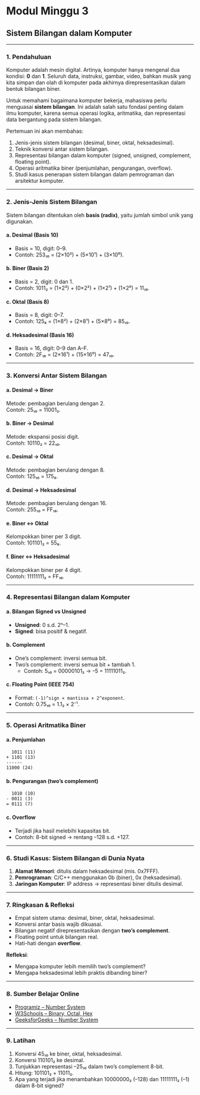 
# Modul Minggu 3
## Sistem Bilangan dalam Komputer

---

### 1. Pendahuluan

Komputer adalah mesin digital. Artinya, komputer hanya mengenal dua kondisi: **0** dan **1**. Seluruh data, instruksi, gambar, video, bahkan musik yang kita simpan dan olah di komputer pada akhirnya direpresentasikan dalam bentuk bilangan biner.

Untuk memahami bagaimana komputer bekerja, mahasiswa perlu menguasai **sistem bilangan**. Ini adalah salah satu fondasi penting dalam ilmu komputer, karena semua operasi logika, aritmatika, dan representasi data bergantung pada sistem bilangan.

Pertemuan ini akan membahas:
1. Jenis-jenis sistem bilangan (desimal, biner, oktal, heksadesimal).  
2. Teknik konversi antar sistem bilangan.  
3. Representasi bilangan dalam komputer (signed, unsigned, complement, floating point).  
4. Operasi aritmatika biner (penjumlahan, pengurangan, overflow).  
5. Studi kasus penerapan sistem bilangan dalam pemrograman dan arsitektur komputer.  

---

### 2. Jenis-Jenis Sistem Bilangan

Sistem bilangan ditentukan oleh **basis (radix)**, yaitu jumlah simbol unik yang digunakan.  

#### a. Desimal (Basis 10)
- Basis = 10, digit: 0–9.  
- Contoh: 253₁₀ = (2×10²) + (5×10¹) + (3×10⁰).  

#### b. Biner (Basis 2)
- Basis = 2, digit: 0 dan 1.  
- Contoh: 1011₂ = (1×2³) + (0×2²) + (1×2¹) + (1×2⁰) = 11₁₀.  

#### c. Oktal (Basis 8)
- Basis = 8, digit: 0–7.  
- Contoh: 125₈ = (1×8²) + (2×8¹) + (5×8⁰) = 85₁₀.  

#### d. Heksadesimal (Basis 16)
- Basis = 16, digit: 0–9 dan A–F.  
- Contoh: 2F₁₆ = (2×16¹) + (15×16⁰) = 47₁₀.  

---

### 3. Konversi Antar Sistem Bilangan

#### a. Desimal → Biner
Metode: pembagian berulang dengan 2.  
Contoh: 25₁₀ = 11001₂.  

#### b. Biner → Desimal
Metode: ekspansi posisi digit.  
Contoh: 10110₂ = 22₁₀.  

#### c. Desimal → Oktal
Metode: pembagian berulang dengan 8.  
Contoh: 125₁₀ = 175₈.  

#### d. Desimal → Heksadesimal
Metode: pembagian berulang dengan 16.  
Contoh: 255₁₀ = FF₁₆.  

#### e. Biner ↔ Oktal
Kelompokkan biner per 3 digit.  
Contoh: 101101₂ = 55₈.  

#### f. Biner ↔ Heksadesimal
Kelompokkan biner per 4 digit.  
Contoh: 11111111₂ = FF₁₆.  

---

### 4. Representasi Bilangan dalam Komputer

#### a. Bilangan Signed vs Unsigned
- **Unsigned**: 0 s.d. 2ⁿ–1.  
- **Signed**: bisa positif & negatif.  

#### b. Complement
- One’s complement: inversi semua bit.  
- Two’s complement: inversi semua bit + tambah 1.  
  - Contoh: 5₁₀ = 00000101₂ → –5 = 11111011₂.  

#### c. Floating Point (IEEE 754)
- Format: `(-1)^sign × mantissa × 2^exponent`.  
- Contoh: 0.75₁₀ = 1.1₂ × 2⁻¹.  

---

### 5. Operasi Aritmatika Biner

#### a. Penjumlahan
```
  1011 (11)
+ 1101 (13)
------
11000 (24)
```

#### b. Pengurangan (two’s complement)
```
  1010 (10)
- 0011 (3)
= 0111 (7)
```

#### c. Overflow
- Terjadi jika hasil melebihi kapasitas bit.  
- Contoh: 8-bit signed → rentang –128 s.d. +127.  

---

### 6. Studi Kasus: Sistem Bilangan di Dunia Nyata

1. **Alamat Memori**: ditulis dalam heksadesimal (mis. 0x7FFF).  
2. **Pemrograman**: C/C++ menggunakan 0b (biner), 0x (heksadesimal).  
3. **Jaringan Komputer**: IP address → representasi biner ditulis desimal.  

---

### 7. Ringkasan & Refleksi

- Empat sistem utama: desimal, biner, oktal, heksadesimal.  
- Konversi antar basis wajib dikuasai.  
- Bilangan negatif direpresentasikan dengan **two’s complement**.  
- Floating point untuk bilangan real.  
- Hati-hati dengan **overflow**.  

**Refleksi**:  
- Mengapa komputer lebih memilih two’s complement?  
- Mengapa heksadesimal lebih praktis dibanding biner?  

---

### 8. Sumber Belajar Online

- [Programiz – Number System](https://www.programiz.com/c-programming/number-system)  
- [W3Schools – Binary, Octal, Hex](https://www.w3schools.com/cs/cs_numbers_bin_oct_hex.php)  
- [GeeksforGeeks – Number System](https://www.geeksforgeeks.org/number-system-in-computer-organization/)  

---

### 9. Latihan

1. Konversi 45₁₀ ke biner, oktal, heksadesimal.  
2. Konversi 110101₂ ke desimal.  
3. Tunjukkan representasi –25₁₀ dalam two’s complement 8-bit.  
4. Hitung: 101101₂ + 11011₂.  
5. Apa yang terjadi jika menambahkan 10000000₂ (–128) dan 11111111₂ (–1) dalam 8-bit signed?  

